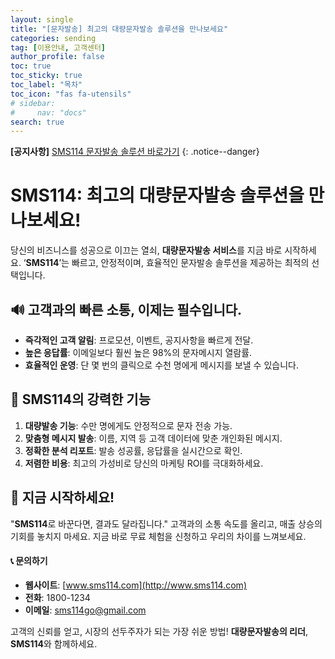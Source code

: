 ```yaml
---
layout: single
title: "[문자발송] 최고의 대량문자발송 솔루션을 만나보세요"
categories: sending
tag: [이용안내, 고객센터]
author_profile: false
toc: true
toc_sticky: true
toc_label: "목차"
toc_icon: "fas fa-utensils" 
# sidebar:
#     nav: "docs"
search: true
---
```


**[공지사항]** [SMS114 문자발송 솔루션 바로가기](https://www.sms114.co.kr)
{: .notice--danger}

#  SMS114: 최고의 대량문자발송 솔루션을 만나보세요!

당신의 비즈니스를 성공으로 이끄는 열쇠, **대량문자발송 서비스**를 지금 바로 시작하세요. ‘**SMS114**’는 빠르고, 안정적이며, 효율적인 문자발송 솔루션을 제공하는 최적의 선택입니다.

## 🔊 고객과의 빠른 소통, 이제는 필수입니다.

- **즉각적인 고객 알림**: 프로모션, 이벤트, 공지사항을 빠르게 전달.
- **높은 응답률**: 이메일보다 훨씬 높은 98%의 문자메시지 열람률.
- **효율적인 운영**: 단 몇 번의 클릭으로 수천 명에게 메시지를 보낼 수 있습니다.

## 🔧 SMS114의 강력한 기능



1. **대량발송 기능**: 수만 명에게도 안정적으로 문자 전송 가능.
2. **맞춤형 메시지 발송**: 이름, 지역 등 고객 데이터에 맞춘 개인화된 메시지.
3. **정확한 분석 리포트**: 발송 성공률, 응답률을 실시간으로 확인.
4. **저렴한 비용**: 최고의 가성비로 당신의 마케팅 ROI를 극대화하세요.

## 🎉 지금 시작하세요!

"**SMS114**로 바꾼다면, 결과도 달라집니다." 고객과의 소통 속도를 올리고, 매출 상승의 기회를 놓치지 마세요. 지금 바로 무료 체험을 신청하고 우리의 차이를 느껴보세요.

#### 📞 문의하기

- **웹사이트**: [www.sms114.com](http://www.sms114.com)
- **전화**: 1800-1234
- **이메일**: sms114go@gmail.com

고객의 신뢰를 얻고, 시장의 선두주자가 되는 가장 쉬운 방법! **대량문자발송의 리더**, **SMS114**와 함께하세요.